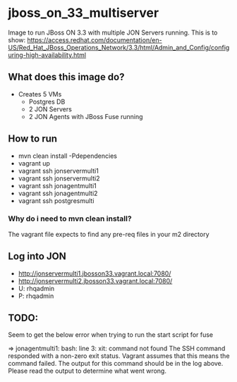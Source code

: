 # jboss_on_33_multiserver
Image to run JBoss ON 3.3 with multiple JON Servers running. This is to show: https://access.redhat.com/documentation/en-US/Red_Hat_JBoss_Operations_Network/3.3/html/Admin_and_Config/configuring-high-availability.html

## What does this image do?
- Creates 5 VMs
  - Postgres DB
  - 2 JON Servers
  - 2 JON Agents with JBoss Fuse running

## How to run
- mvn clean install -Pdependencies
- vagrant up
- vagrant ssh jonservermulti1
- vagrant ssh jonservermulti2
- vagrant ssh jonagentmulti1
- vagrant ssh jonagentmulti2
- vagrant ssh postgresmulti

### Why do i need to mvn clean install?
The vagrant file expects to find any pre-req files in your m2 directory

## Log into JON
- http://jonservermulti1.jbosson33.vagrant.local:7080/
- http://jonservermulti2.jbosson33.vagrant.local:7080/
- U: rhqadmin
- P: rhqadmin

## TODO:
Seem to get the below error when trying to run the start script for fuse

=> jonagentmulti1: bash: line 3: xit: command not found
The SSH command responded with a non-zero exit status. Vagrant
assumes that this means the command failed. The output for this command
should be in the log above. Please read the output to determine what
went wrong.


